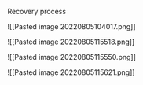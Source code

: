 Recovery process

![[Pasted image 20220805104017.png]]

![[Pasted image 20220805115518.png]]

![[Pasted image 20220805115550.png]]

![[Pasted image 20220805115621.png]]